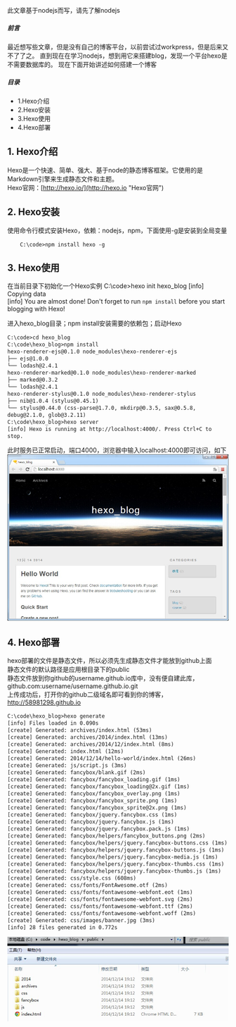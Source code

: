 此文章基于nodejs而写，请先了解nodejs
##### 前言
最近想写些文章，但是没有自己的博客平台，以前尝试过workpress，但是后来又不了了之。
直到现在在学习nodejs，想到用它来搭建blog，发现一个平台hexo是不需要数据库的。
现在下面开始讲述如何搭建一个博客

##### 目录
+ 1.Hexo介绍
+ 2.Hexo安装
+ 3.Hexo使用
+ 4.Hexo部署


## 1. Hexo介绍
Hexo是一个快速、简单、强大、基于node的静态博客框架。它使用的是Markdown引擎来生成静态文件和主题。  
Hexo官网：[http://hexo.io/](http://hexo.io "Hexo官网")

## 2. Hexo安装
使用命令行模式安装Hexo，依赖：nodejs，npm，下面使用-g是安装到全局变量
```
	C:\code>npm install hexo -g
```
## 3. Hexo使用
在当前目录下初始化一个Hexo实例
	C:\code>hexo init hexo_blog
	[info] Copying data  
	[info] You are almost done! Don't forget to run `npm install` before you start blogging with Hexo!  

进入hexo_blog目录；npm install安装需要的依赖包；启动Hexo
```
C:\code>cd hexo_blog  
C:\code\hexo_blog>npm install  
hexo-renderer-ejs@0.1.0 node_modules\hexo-renderer-ejs  
├── ejs@1.0.0  
└── lodash@2.4.1  
hexo-renderer-marked@0.1.0 node_modules\hexo-renderer-marked  
├── marked@0.3.2  
└── lodash@2.4.1  
hexo-renderer-stylus@0.1.0 node_modules\hexo-renderer-stylus  
├── nib@1.0.4 (stylus@0.45.1)  
└── stylus@0.44.0 (css-parse@1.7.0, mkdirp@0.3.5, sax@0.5.8, debug@2.1.0, glob@3.2.11)  
C:\code\hexo_blog>hexo server  
[info] Hexo is running at http://localhost:4000/. Press Ctrl+C to stop.  
```
此时服务已正常启动，端口4000，浏览器中输入localhost:4000即可访问，如下
![blog demo](/common/img/2014/12/14/001.jpg "blog demo")

## 4. Hexo部署
hexo部署的文件是静态文件，所以必须先生成静态文件才能放到github上面  
静态文件的默认路径是应用根目录下的public  
静态文件放到你github的username.github.io库中，没有便自建此库，github.com:username/username.github.io.git  
上传成功后，打开你的github二级域名即可看到你的博客，http://58981298.github.io  
```
C:\code\hexo_blog>hexo generate  
[info] Files loaded in 0.090s  
[create] Generated: archives/index.html (53ms)  
[create] Generated: archives/2014/index.html (13ms)  
[create] Generated: archives/2014/12/index.html (8ms)  
[create] Generated: index.html (12ms)  
[create] Generated: 2014/12/14/hello-world/index.html (26ms)  
[create] Generated: js/script.js (3ms)  
[create] Generated: fancybox/blank.gif (2ms)  
[create] Generated: fancybox/fancybox_loading.gif (1ms)  
[create] Generated: fancybox/fancybox_loading@2x.gif (1ms)  
[create] Generated: fancybox/fancybox_overlay.png (1ms)  
[create] Generated: fancybox/fancybox_sprite.png (1ms)  
[create] Generated: fancybox/fancybox_sprite@2x.png (1ms)  
[create] Generated: fancybox/jquery.fancybox.css (1ms)  
[create] Generated: fancybox/jquery.fancybox.js (1ms)  
[create] Generated: fancybox/jquery.fancybox.pack.js (1ms)  
[create] Generated: fancybox/helpers/fancybox_buttons.png (2ms)  
[create] Generated: fancybox/helpers/jquery.fancybox-buttons.css (1ms)  
[create] Generated: fancybox/helpers/jquery.fancybox-buttons.js (1ms)  
[create] Generated: fancybox/helpers/jquery.fancybox-media.js (1ms)  
[create] Generated: fancybox/helpers/jquery.fancybox-thumbs.css (1ms)  
[create] Generated: fancybox/helpers/jquery.fancybox-thumbs.js (1ms)  
[create] Generated: css/style.css (608ms)  
[create] Generated: css/fonts/FontAwesome.otf (2ms)  
[create] Generated: css/fonts/fontawesome-webfont.eot (1ms)  
[create] Generated: css/fonts/fontawesome-webfont.svg (2ms)  
[create] Generated: css/fonts/fontawesome-webfont.ttf (2ms)  
[create] Generated: css/fonts/fontawesome-webfont.woff (2ms)  
[create] Generated: css/images/banner.jpg (3ms)  
[info] 28 files generated in 0.772s
```
![public](/common/img/2014/12/14/002.jpg)
